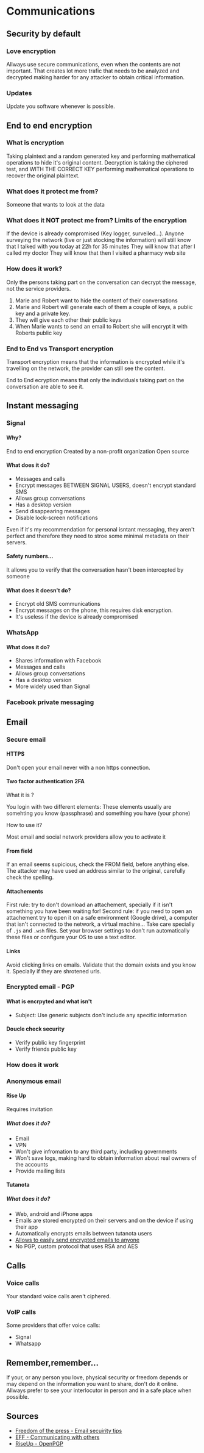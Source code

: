 # Communications

## Security by default

### Love encryption

Allways use secure communications, even when the contents are not important. That creates lot more trafic that needs to be analyzed and decrypted making harder for any attacker to obtain critical information.

### Updates

Update you software whenever is possible.

## End to end encryption

### What is encryption

Taking plaintext and a random generated key and performing mathematical operations to hide it's original content.
Decryption is taking the ciphered test, and WITH THE CORRECT KEY performing mathematical operations to recover the original plaintext.

### What does it protect me from?

Someone that wants to look at the data

### What does it NOT protect me from? Limits of the encryption

If the device is already compromised (Key logger, surveiled...).
Anyone surveying the network (live or just stocking the information) will still know that I talked with you today at 22h for 35 minutes
They will know that after I called my doctor
They will know that then I visited a pharmacy web site

### How does it work?

Only the persons taking part on the conversation can decrypt the message, not the service providers.

1. Marie and Robert want to hide the content of their conversations
1. Marie and Robert will generate each of them a couple of keys, a public key and a private key.
1. They will give each other their public keys
1. When Marie wants to send an email to Robert she will encrypt it with Roberts public key

### End to End vs Transport encryption

Transport encryption means that the information is encrypted while it's travelling on the network, the provider can still see the content.

End to End ecryption means that only the individuals taking part on the conversation are able to see it.

## Instant messaging

### Signal

#### Why?

End to end encryption
Created by a non-profit organization
Open source

#### What does it do?

- Messages and calls
- Encrypt messages BETWEEN SIGNAL USERS, doesn't encrypt standard SMS
- Allows group conversations
- Has a desktop version
- Send disappearing messages
- Disable lock-screen notifications

Even if it's my recommendation for personal isntant messaging, they aren't perfect and therefore they need to stroe some minimal metadata on their servers.

#### Safety numbers...

It allows you to verify that the conversation hasn't been intercepted by someone

#### What does it doesn't do?

- Encrypt old SMS communications
- Encrypt  messages on the phone, this requires disk encryption.
- It's useless if the device is already compromised

### WhatsApp

#### What does it do?

- Shares information with Facebook
- Messages and calls
- Allows group conversations
- Has a desktop version
- More widely used than Signal

### Facebook private messaging

## Email

### Secure email

#### HTTPS

Don't open your email never with a non https connection.

#### Two factor authentication  2FA

What it is ?

You login with two different elements:
These elements usually are somehting you  know (passphrase) and something you have (your phone)

How  to use it?

Most email and social network providers allow you to activate it

#### From field

If an email seems supicious, check the FROM field, before anything else.
The attacker may have used an address similar to the original, carefully check the spelling.

#### Attachements

First rule: try to don't download an attachement, specially if it isn't something you have been waiting for!
Second rule: if you need to open an attachement try to open it on a safe environment (Google drive), a  computer that isn't connected to the network, a virtual machine...
Take care specially of `.js`  and `.wsh` files. Set your browser  settings to don't run automatically these files or configure your OS to use a text editor.

#### Links

Avoid clicking links on emails.
Validate that the domain exists and you know it.
Specially if they are  shrotened urls.

### Encrypted email - PGP

#### What is encrpyted and what isn't

- Subject: Use generic subjects don't include any specific information

#### Doucle check security

- Verify public key fingerprint
- Verify friends public key

### How does it work

### Anonymous email

#### Rise Up

Requires invitation

##### What does it do?

- Email
- VPN
- Won't give infromation to any third party,  including governments
- Won't save logs, making hard to obtain information about real owners of the accounts
- Provide mailing lists

#### Tutanota

##### What does it do?

- Web, android and iPhone apps
- Emails are stored encrypted on their servers and on the device if using their app
- Automatically encrypts emails between tutanota users
- [Allows to easily send encrypted emails to anyone](https://tutanota.uservoice.com/knowledgebase/articles/470795-how-do-i-send-an-encrypted-email-to-an-external-re)
- No PGP, custom protocol that uses RSA and AES

## Calls

### Voice calls

Your standard voice calls aren't ciphered.

### VoIP calls

Some providers that offer voice calls:

- Signal
- Whatsapp

## Remember,remember...

If your, or any person you love, physical security or freedom depends or may depend on the information you want to share, don't do it online.
Allways prefer to see your interlocutor in person and in a safe place when possible.

## Sources

- [Freedom of the press - Email secuirity tips](https://freedom.press/training/email-security-tips/)
- [EFF - Communicating with others](https://ssd.eff.org/en/module/communicating-others)
- [RiseUp - OpenPGP](https://riseup.net/en/security/message-security/openpgp)